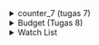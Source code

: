 <details>
<summary> counter_7 (tugas 7) </summary>
<pre>

# counter_7

##  **Jelaskan apa yang dimaksud dengan stateless widget dan stateful widget dan jelaskan perbedaan dari keduanya.** 

Stateless widget adalah widget yang tidak dapat berubah contohnya Icon, IconButton, dan text. Sedangkan stateful widget adalah  widget yang sifatnya dinamis atau dapat berubah-ubah, contohnya mengubah nilai variable, warna, dll.

##  **Sebutkan widget apa saja yang kamu pakai di proyek kali ini dan jelaskan fungsinya**

- Material App : sebagai root dari aplikasi
- Scaffold : menyediakan struktur dasar dan styling dalam aplikasi
- Column : Display children dalam format vertikal
- Row : Display children dalam format horizontal
- Text : Display string dalam satu baris
- AppBar : display toolbar widgets, seperti title dan actions

##  **Apa fungsi dari setState()? Jelaskan variabel apa saja yang dapat terdampak dengan fungsi tersebut.**

berfungsi untuk memberitahu framework bahwa ada object yang berubah pada State, kemudian akan melakukan build ulang pada Widget tersebut. Variabel yang akan terdampak adalah variable yang diganti pada fungsi tersebut (tergantung fungsi tersebut ingin mengubah apa)

##  **Jelaskan perbedaan antara const dengan final.**

final dapat digunakan untuk deklarasi variabel immutable yang nilainya sudah ataupun belum diketahui pada saat waktu kompilasi berjalan. Sedangkan Const dapat digunakan untuk deklarasi variabel immutable yang nilainya bersifat konstan dan harus sudah diketahui pada saat waktu kompilasi (Compile time) berjalan, artinya adalah nilai dari variabel tersebut harus sudah di berikan value secara langsung.

## **Jelaskan bagaimana cara kamu mengimplementasikan checklist di atas.**

1. Melakukan perintah ```flutter create counter_7```

2. Mengimplementasikan widget - widget yang diperlukan pada program dan melakukan styling 

3. Membuat fungsi untuk logika penambahan dan pengurangan angka.
    ``` 
    void _incrementCounter() {
    setState(() {
      // This call to setState tells the Flutter framework that something has
      // changed in this State, which causes it to rerun the build method below
      // so that the display can reflect the updated values. If we changed
      // _counter without calling setState(), then the build method would not be
      // called again, and so nothing would appear to happen.
      _counter++;
    });
    }
    void _decrementCounter() {
        setState(() {
        _counter--;
        });
    }

4. Menambahkan variabel dan fungsi berikut untuk mengubah text dan warna text ketika angka berubah
```
  String kondisi = 'GENAP';
  Color textcolor = Colors.black;

  void setOddEven(){
    setState(() {
      if(_counter % 2 == 0){
        kondisi = 'GENAP';
        textcolor = Colors.blue;
      }else{
        kondisi = 'GANJIL';
        textcolor = Colors.red;
      }
    });
  }
```

5. Bonus:
    ```
     if(_counter != 0)FloatingActionButton(
               onPressed: (){
                 _decrementCounter();
                 setOddEven();
               },
               backgroundColor: Color(0xffb2d2a4),
               tooltip: 'Increment',
               child: Icon(Icons.remove),
             ),
    ```
    Menambahkan kondisi tersebut sebelum button - agar button - hilang ketika angka 0.

</pre>
</details>

<details> 
<summary> Budget (Tugas 8) </summary>
<pre>

1. Explain the difference between Navigator.push and Navigator.pushReplacement.

Navigator.push Menambahkan Rute ke tumpukan rute yang dikelola oleh Navigator sedangkan Navigator.pushReplacement Menambahkan Rute ke tumpukan rute yang dikelola oleh Navigator Ganti rute navigator saat ini dengan mendorong rute yang diberikan dan kemudian membuang rute sebelumnya setelah rute baru selesai dianimasikan.

2. List all the widgets you used in this project and explain their functions.

- Material App : sebagai root dari aplikasi
- Scaffold : menyediakan struktur dasar dan styling dalam aplikasi
- Text : Display string dalam satu baris
- AppBar : display toolbar widgets, seperti title dan actions
- Padding : widget yang insets child dengan memberikan padding
- Drawer : Panel Desain Material yang meluncur secara horizontal dari tepi Scaffold  untuk menampilkan tautan navigasi dalam aplikasi.
- SizedBox : Sebuah kotak dengan ukuran tertentu. Jika diberikan anak, widget ini memaksa anaknya untuk memiliki lebar dan/atau tinggi tertentu
- Form : Wadah opsional untuk mengelompokkan beberapa widget bidang formulir (mis. widget TextField).
- FormField: mempertahankan status bidang formulir saat ini, sehingga pembaruan dan kesalahan validasi tercermin secara visual di UI.
- Container : Widget kenyamanan yang menggabungkan lukisan umum, penentuan posisi, dan widget ukuran.
- Icon : Material Design Icon
- Column : Display children dalam format vertikal

3. Sebutkan jenis-jenis event yang ada pada Flutter (contoh: onPressed).
- onPressed, onChanged, AnimationEvent, ClipboardEvent, ErrorEvent , dll

4.  Jelaskan bagaimana cara kerja Navigator dalam "mengganti" halaman dari aplikasi Flutter.

Navigator pada Flutter menggunakan implementasi stack. Navigator menyediakan metode untuk mengubah tumpukan dengan push to stack atau dengan keluar dari tumpukan. Metode Navigator.push adalah untuk menavigasi ke halaman yang lebih baru dan Navigator.pop untuk kembali dari halaman saat ini.


5.  Explain how you implemented the checking list above.

- Add a drawer/hamburger menu to the previously created app and Add three navigation buttons on the drawer/hamburger.

  ```
  // Adding drawer menu
      drawer: Drawer(
        child: Column(
          children: [
            SizedBox(height: 30.0,),
            // Adding clickable menu
            ListTile(
              title: const Text('counter_7'),
              onTap: () {
                // Routing the menu to the main page
                Navigator.pushReplacement(
                  context,
                  MaterialPageRoute(builder: (context) => const MyHomePage()),
                );
              },
            ),
            ListTile(
              title: const Text('Add Budget Info'),
              onTap: () {
                // Routing the menu to the form page
                Navigator.pop(
                  context,
                  MaterialPageRoute(builder: (context) => const AddBudgetPage()),
                );
              },
            ),
            ListTile(
              title: const Text('Budget Data'),
              onTap: () {
                // Routing the menu to the form page
                Navigator.pushReplacement(
                  context,
                  MaterialPageRoute(builder: (context) =>  BudgetDataPage(list: list)),
                );
              },
            ),
          ],
        ),
      ),
  ```
  - Add an input element with String data type in the form of budget title.
    ```
    child: TextFormField(
                  decoration: InputDecoration(
                    focusedBorder: OutlineInputBorder(
                      borderSide: const BorderSide(color: Color.fromRGBO(128,212,196,1),),

                    ),
                    hintText: "Title",
                  ),
                  onChanged: (String? value) {
                    setState(() {
                      title = value!;
                    });
                  },

                  onSaved: (String? value) {
                    setState(() {
                      title = value!;
                    });
                  },

                  // Validator sebagai validasi form
                  validator: (String? value) {
                    if (value == null || value.isEmpty) {
                      return 'Title cannot be empty!';
                    }
                    return null;
                  },

                ),
    ```
  
  -  Add an input element with int data type in the form of budget amount.

    ```
    child: TextFormField(
                    decoration: InputDecoration(
                      focusedBorder: OutlineInputBorder(
                        borderSide: const BorderSide(color: Color.fromRGBO(128,212,196,1),),

                      ),
                      hintText: "Amount",
                    ),
                    onChanged: (String? value) {
                      setState(() {
                        amount = int.parse(value!);
                      });
                    },

                    // Menambahkan behavior saat data disimpan
                    onSaved: (String? value) {
                      setState(() {
                        amount = int.parse(value!);
                      });
                    },
                    // Validator sebagai validasi form
                    validator: (String? value) {
                      if (value == null || value.isEmpty) {
                        return 'Amount cannot be empty!';
                      }
                      return null;
                    },


                  ),
    ```
  -  Add a dropdown element containing the type budget with income and expense options.

  ```
  DropdownButton<String>(
                    value: jenis,
                    icon: const Icon(Icons.keyboard_arrow_down),
                    elevation: 16,
                    hint: Text(
                      "Choose Type",
                      style: TextStyle(
                      color: Colors.black,
                      fontSize: 14,
                      fontWeight: FontWeight.w500),
                    ),
                    underline: Container(
                      height: 2,
                      color: Colors.white,
                    ),
                    items: listJenis.map<DropdownMenuItem<String>>((String value) {
                      return DropdownMenuItem<String>(
                        value: value,
                        child: Text(value),
                      );
                    }).toList(), onChanged: (String? value) {
                  // This is called when the user selects an item.
                  setState(() {
                    jenis = value!;
                  });
                },
                ),

  ```

  -  Add a button to save the budget.

  ```
  TextButton(
                  child: const Text(
                    "Save",
                    style: TextStyle(color: Colors.white),
                  ),
                  style: ButtonStyle(
                    backgroundColor: MaterialStateProperty.all(Color.fromRGBO(128,212,196,1)),
                  ),
                  onPressed: () {
                    if (_formKey.currentState!.validate()) {
                      listForm.add(title);
                      listForm.add(amount);
                      listForm.add(jenis);
                      list.add(listForm);
                      listForm = [];
                      _sendDataToBudgetData(context);
                    }
                  },
                ),
  ```

  - Membuat function untuk mengirim data ke page Budget Data

  ```
  void _sendDataToBudgetData(BuildContext context){
    var dataToSend = list;
    Navigator.push(
      context,
      MaterialPageRoute(builder: (context) =>  BudgetDataPage(list: dataToSend,))
    );
    
  }
  ```
  
  -  Add a page of budget data

  ```
    class BudgetDataPage extends StatelessWidget {
    final list;
    BudgetDataPage({super.key, @required this.list});

    @override
    Widget build(BuildContext context){
      return Scaffold(
        appBar: AppBar(
          iconTheme: IconThemeData(color: Colors.black),
          backgroundColor: Colors.white,
          title: Text('Budget Data', style: TextStyle(
            fontWeight: FontWeight.w600,
            fontSize: 22, color: Colors.black54,
          ),),
        ),
        // Adding drawer menu
        drawer: Drawer(
          child: Column(
            children: [
              SizedBox(height: 30.0,),
              // Adding clickable menu
              ListTile(
                title: const Text('counter_7'),
                onTap: () {
                  // Routing the menu to the main page
                  Navigator.pushReplacement(
                    context,
                    MaterialPageRoute(builder: (context) => const MyHomePage()),
                  );
                },
              ),
              ListTile(
                title: const Text('Add Budget Info'),
                onTap: () {
                  // Routing the menu to the form page
                  Navigator.pushReplacement(
                    context,
                    MaterialPageRoute(builder: (context) => const AddBudgetPage()),
                  );
                },
              ),

            ],
          ),
        ),
        body: SafeArea(
          child: ListView.builder(
          itemCount: list.length,
          itemBuilder: (context, index) => Card(
            shape: RoundedRectangleBorder(
              side: BorderSide(
                color: Color.fromRGBO(128,212,196,1)
              )
            ),
            elevation: 6,
            margin: const EdgeInsets.all(10),
            child:  ListTile(
              title: Text(list[index][0]),
              subtitle: Text(list[index][1].toString() + "\$"),
              trailing: Text(list[index][2]),
            ),
          )
            
          
        ),
        )
      );
    }


  }
  ```



</pre>
</details>

<details>
<summary> Watch List </summary>
<pre>

##  **Apakah bisa kita melakukan pengambilan data JSON tanpa membuat model terlebih dahulu? Jika iya, apakah hal tersebut lebih baik daripada membuat model sebelum melakukan pengambilan data JSON?.** 

Ya bisa, kita dapat menggunakan manual serialization yaitu dengan menggunakan built-in JSON decoder dari dart:convert. Kita akan passing raw JSON String ke jsonDecode(), kemudian hasilnya akan ada pada Map<String, dynamic>. Namun membuat model akan lebih baik sebelum melakukan pengambilan data JSON, karena jika kita mengambil banyak akan lebih error-prone dan susah untuk di manage, jika JSON field typo / tidak ada maka akan error saat runtime.

##  ** Sebutkan widget apa saja yang kamu pakai di proyek kali ini dan jelaskan fungsinya.** 

- Material App : sebagai root dari aplikasi
- Scaffold : menyediakan struktur dasar dan styling dalam aplikasi
- Text : Display string dalam satu baris
- AppBar : display toolbar widgets, seperti title dan actions
- Padding : widget yang insets child dengan memberikan padding
- Drawer : Panel Desain Material yang meluncur secara horizontal dari tepi Scaffold  untuk menampilkan tautan navigasi dalam aplikasi.
- ListView : Display children satu persatu dalam scrolling direction
- SizedBox : Sebuah kotak dengan ukuran tertentu. Jika diberikan anak, widget ini memaksa anaknya untuk memiliki lebar dan/atau tinggi tertentu
- Container : Widget kenyamanan yang menggabungkan lukisan umum, penentuan posisi, dan widget ukuran.
- Column : Display children dalam format vertikal

##  ** Jelaskan mekanisme pengambilan data dari json hingga dapat ditampilkan pada Flutter.** 

1. Menambahkan dependensi http ke proyek, dependency ini digunakan untuk bertukar data melalui HTTP request, seperti GET, POST, PUT, dan lain-lain.

2. Membuat model sesuai dengan respons dari data yang berasal dari web service tersebut.

3. Membuat http request ke web service menggunakan dependency http.

4. Mengkonversikan objek yang didapatkan dari web service ke model yang telah kita buat di langkah kedua.

5. Menampilkan data yang telah dikonversi ke aplikasi dengan FutureBuilder.

##  ** Cara Implementasi.** 

1. Menambahkan drawer untuk watchlist
2. Membuat model yang sesuai untuk data json mywatchlist
3. Membuat function untuk fetch data dari mywatchlist/json
4. Menampilkan data pada widget
5. Membuat page detail untuk data

</pre>
</details>



   
